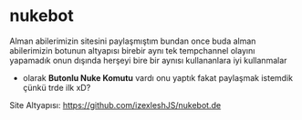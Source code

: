 # nukebot
Alman abilerimizin sitesini paylaşmıştım bundan once buda alman abilerimizin botunun altyapısı birebir aynı tek tempchannel olayını yapamadık onun dışında herşeyi bire bir aynısı kullananlara iyi kullanmalar

+ olarak **Butonlu Nuke Komutu** vardı onu yaptık fakat paylaşmak istemdik çünkü trde ilk xD?

Site Altyapısı: https://github.com/izexleshJS/nukebot.de
